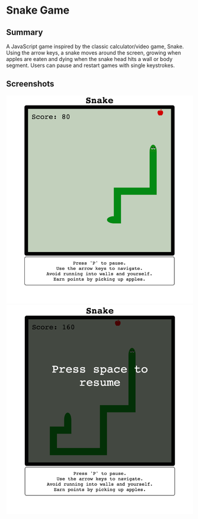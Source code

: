 # Snake Game

## Summary

A JavaScript game inspired by the classic calculator/video game, Snake. Using
the arrow keys, a snake moves around the screen, growing when apples are eaten
and dying when the snake head hits a wall or body segment. Users can pause and
restart games with single keystrokes.

## Screenshots
![play]
![pause]

[play]: ./docs/play.png
[pause]: ./docs/pause.png
